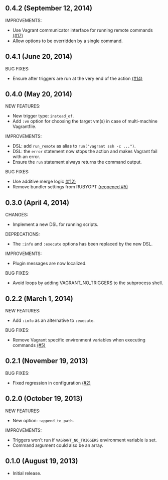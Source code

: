 ## 0.4.2 (September 12, 2014)

IMPROVEMENTS:

  - Use Vagrant communicator interface for running remote commands [(#17)](https://github.com/emyl/vagrant-triggers/issues/17)
  - Allow options to be overridden by a single command.

## 0.4.1 (June 20, 2014)

BUG FIXES:

  - Ensure after triggers are run at the very end of the action [(#14)](https://github.com/emyl/vagrant-triggers/issues/14)

## 0.4.0 (May 20, 2014)

NEW FEATURES:

  - New trigger type: ```instead_of```.
  - Add ```:vm``` option for choosing the target vm(s) in case of multi-machine Vagrantfile.

IMPROVEMENTS:

  - DSL: add ```run_remote``` as alias to ```run("vagrant ssh -c ...")```.
  - DSL: the ```error``` statement now stops the action and makes Vagrant fail with an error.
  - Ensure the ```run``` statement always returns the command output.

BUG FIXES:

  - Use additive merge logic [(#12)](https://github.com/emyl/vagrant-triggers/issues/12)
  - Remove bundler settings from RUBYOPT [(reopened #5)](https://github.com/emyl/vagrant-triggers/issues/5)

## 0.3.0 (April 4, 2014)

CHANGES:

  - Implement a new DSL for running scripts.

DEPRECATIONS:

  - The ```:info``` and ```:execute``` options has been replaced by the new DSL.

IMPROVEMENTS:

  - Plugin messages are now localized.

BUG FIXES:

  - Avoid loops by adding VAGRANT_NO_TRIGGERS to the subprocess shell.

## 0.2.2 (March 1, 2014)

NEW FEATURES:

  - Add ```:info``` as an alternative to ```:execute```.

BUG FIXES:

  - Remove Vagrant specific environment variables when executing commands [(#5)](https://github.com/emyl/vagrant-triggers/issues/5)

## 0.2.1 (November 19, 2013)

BUG FIXES:

  - Fixed regression in configuration [(#2)](https://github.com/emyl/vagrant-triggers/issues/2)

## 0.2.0 (October 19, 2013)

NEW FEATURES:

  - New option: ```:append_to_path```.

IMPROVEMENTS:

  - Triggers won't run if ```VAGRANT_NO_TRIGGERS``` environment variable is set.
  - Command argument could also be an array.

## 0.1.0 (August 19, 2013)

  - Initial release.
